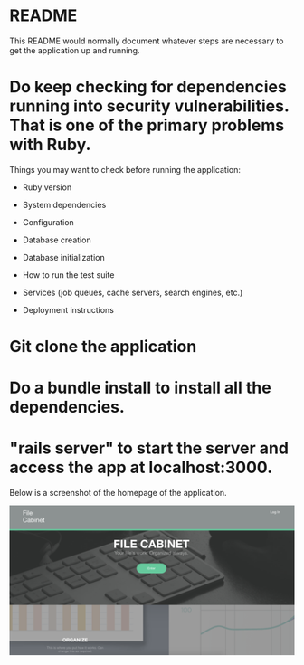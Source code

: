 # README

This README would normally document whatever steps are necessary to get the
application up and running.

# Do keep checking for dependencies running into security vulnerabilities. That is one of the primary problems with Ruby.

Things you may want to check before running the application:

* Ruby version

* System dependencies

* Configuration

* Database creation

* Database initialization

* How to run the test suite

* Services (job queues, cache servers, search engines, etc.)

* Deployment instructions


# Git clone the application

# Do a bundle install to install all the dependencies.

# "rails server" to start the server and access the app at localhost:3000.

Below is a screenshot of the homepage of the application.

![publish message](https://github.com/imjuoy/Cabinet/blob/master/Screenshot.png)
